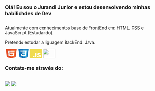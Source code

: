 ### Olá! Eu sou o Jurandi Junior e estou desenvolvendo minhas habilidades de Dev
##
Atualmente com conhecimentos base de FrontEnd em: HTML, CSS e JavaScript (Estudando).

Pretendo estudar a liguagem BackEnd: Java.

<img align="center" alt="Projeto-Site" height="30" width="40" src="https://raw.githubusercontent.com/devicons/devicon/master/icons/html5/html5-original.svg"><img align="center" alt="Projeto-Site" height="30" width="40" src="https://raw.githubusercontent.com/devicons/devicon/master/icons/css3/css3-original.svg"><img align="center" height="30" width="40" src="https://raw.githubusercontent.com/devicons/devicon/master/icons/javascript/javascript-plain.svg">
<img align="center" height="30" width="40" src="https://img.shields.io/badge/Java-ED8B00?style=for-the-badge&logo=java&logoColor=white">
<!--
**Sr-JJr/Sr-JJR** is a ✨ _special_ ✨ repository because its `README.md` (this file) appears on your GitHub profile.

Here are some ideas to get you started:

- 🔭 I’m currently working on ...
- 🌱 I’m currently learning ...
- 👯 I’m looking to collaborate on ...
- 🤔 I’m looking for help with ...
- 💬 Ask me about ...
- 📫 How to reach me: ...
- 😄 Pronouns: ...
- ⚡ Fun fact: ...
-->
### Contate-me através do:
<div style="display: inline_block"><br>
<a href = "mailto:jurandijr20@gmail.com"><img src="https://img.shields.io/badge/-Gmail-%23333?style=for-the-badge&logo=gmail&logoColor=white" target="_blank"></a>
  <a href="https://www.linkedin.com/in/www.linkedin.com/in/jjunior20" target="_blank"><img src="https://img.shields.io/badge/-LinkedIn-%230077B5?style=for-the-badge&logo=linkedin&logoColor=white" target="_blank"></a> 
  
</div>
